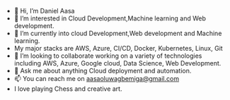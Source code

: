 - 👋 Hi, I’m Daniel Aasa
- 👀 I’m interested in Cloud Development,Machine learning and Web development. 
- 🌱 I’m currently into cloud Development,Web development and Machine learning.
- My major stacks are AWS, Azure, CI/CD, Docker, Kubernetes, Linux, Git
- 💞️ I’m looking to collaborate working on a variety of technologies including AWS, Azure, Google cloud, Data Science, Web Development.
- 💬 Ask me about anything Cloud deployment and automation.
- 📫 You can reach me on aasaoluwagbemiga@gmail.com
- I love playing Chess and creative art.
<!--
**daniel-aasa/daniel-aasa** is a ✨ _special_ ✨ repository because its `README.md` (this file) appears on your GitHub profile.

Here are some ideas to get you started:

- 🔭 I’m currently working on ...
- 🌱 I’m currently learning ...
- 👯 I’m looking to collaborate on ...
- 🤔 I’m looking for help with ...
- 💬 Ask me about ...
- 📫 How to reach me: ...
- 😄 Pronouns: ...
- ⚡ Fun fact: ...
-->
